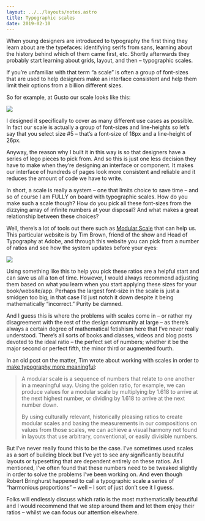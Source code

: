 ```yaml
---
layout: ../../layouts/notes.astro
title: Typographic scales
date: 2019-02-10
---
```


When young designers are introduced to typography the first thing they learn about are the typefaces: identifying serifs from sans, learning about the history behind which of them came first, etc. Shortly afterwards they probably start learning about grids, layout, and then – typographic scales.

If you’re unfamiliar with that term “a scale” is often a group of font-sizes that are used to help designers make an interface consistent and help them limit their options from a billion different sizes.

So for example, at Gusto our scale looks like this:

![](https://buttondown.s3.us-west-2.amazonaws.com/images/0c269c26-39a7-4c37-ae2d-67806cdab425.jpg)

I designed it specifically to cover as many different use cases as possible. In fact our scale is actually a group of font-sizes and line-heights so let’s say that you select size #5 – that’s a font-size of 18px and a line-height of 26px.

Anyway, the reason why I built it in this way is so that designers have a series of lego pieces to pick from. And so this is just one less decision they have to make when they’re designing an interface or component. It makes our interface of hundreds of pages look more consistent and reliable and it reduces the amount of code we have to write.

In short, a scale is really a system – one that limits choice to save time – and so of course I am FULLY on board with typographic scales. How do you make such a scale though? How do you pick all these font-sizes from the dizzying array of infinite numbers at your disposal? And what makes a great relationship between these choices?

Well, there’s a lot of tools out there such as [Modular Scale](https://www.modularscale.com/) that can help us. This particular website is by Tim Brown, friend of the show and Head of Typography at Adobe, and through this website you can pick from a number of ratios and see how the system updates before your eyes:

![](https://buttondown.s3.us-west-2.amazonaws.com/images/df1b1bbe-7e94-41ef-9176-f6da44a787a9.gif)

Using something like this to help you pick these ratios are a helpful start and can save us all a ton of time. However, I would always recommend adjusting them based on what you learn when you start applying these sizes for your book/website/app. Perhaps the largest font-size in the scale is just a smidgen too big; in that case I’d just notch it down despite it being mathematically “incorrect.” Purity be damned.

And I guess this is where the problems with scales come in – or rather my disagreement with the rest of the design community at large – as there’s always a certain degree of mathematical fetishism here that I’ve never really understood. There’s all sorts of books and classes, videos and blog posts devoted to the ideal ratio – the perfect set of numbers; whether it be the major second or perfect fifth, the minor third or augmented fourth.

In an old post on the matter, Tim wrote about working with scales in order to [make typography more meaningful](https://alistapart.com/article/more-meaningful-typography):

> A modular scale is a sequence of numbers that relate to one another in a meaningful way. Using the golden ratio, for example, we can produce values for a modular scale by multiplying by 1.618 to arrive at the next highest number, or dividing by 1.618 to arrive at the next number down.
>
> By using culturally relevant, historically pleasing ratios to create modular scales and basing the measurements in our compositions on values from those scales, we can achieve a visual harmony not found in layouts that use arbitrary, conventional, or easily divisible numbers.

But I’ve never really found this to be the case. I’ve sometimes used scales as a sort of building block but I’ve yet to see any significantly beautiful layouts or typesetting that are dependent entirely on these ratios. As I mentioned, I’ve often found that these numbers need to be tweaked slightly in order to solve the problems I’ve been working on. And even though Robert Bringhurst happened to call a typographic scale a series of “harmonious proportions” – well – I sort of just don’t see it I guess.

Folks will endlessly discuss which ratio is the most mathematically beautiful and I would recommend that we step around them and let them enjoy their ratios – whilst we can focus our attention elsewhere.
